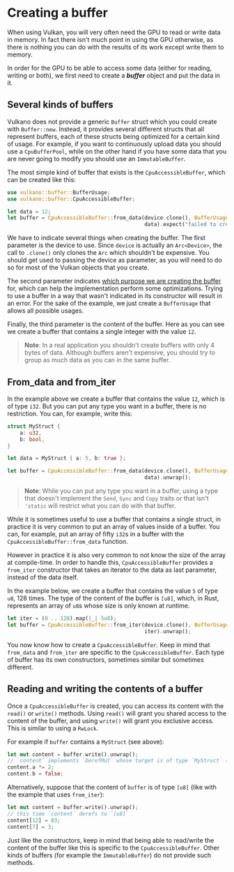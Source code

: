 # Creating a buffer

When using Vulkan, you will very often need the GPU to read or write data in memory. In fact
there isn't much point in using the GPU otherwise, as there is nothing you can do with the results
of its work except write them to memory.

In order for the GPU to be able to access some data (either for reading, writing or both), we
first need to create a ***buffer*** object and put the data in it.

## Several kinds of buffers

Vulkano does not provide a generic `Buffer` struct which you could create with `Buffer::new`.
Instead, it provides several different structs that all represent buffers, each of these structs
being optimized for a certain kind of usage. For example, if you want to continuously upload data
you should use a `CpuBufferPool`, while on the other hand if you have some data that you are never
going to modify you should use an `ImmutableBuffer`.

The most simple kind of buffer that exists is the `CpuAccessibleBuffer`, which can be created
like this:

```rust
use vulkano::buffer::BufferUsage;
use vulkano::buffer::CpuAccessibleBuffer;

let data = 12;
let buffer = CpuAccessibleBuffer::from_data(device.clone(), BufferUsage::all(),
                                            data).expect("failed to create buffer");
```

We have to indicate several things when creating the buffer. The first parameter is the device
to use. Since `device` is actually an `Arc<Device>`, the call to `.clone()` only clones the `Arc`
which shouldn't be expensive. You should get used to passing the device as parameter, as you will
need to do so for most of the Vulkan objects that you create.

The second parameter indicates [which purpose we are creating the
buffer](https://docs.rs/vulkano/0.6/vulkano/buffer/struct.BufferUsage.html) for, which can help the
implementation perform some optimizations. Trying to use a buffer in a way that wasn't indicated in
its constructor will result in an error. For the sake of the example, we just create a
`BufferUsage` that allows all possible usages.

Finally, the third parameter is the content of the buffer. Here as you can see we create a buffer
that contains a single integer with the value `12`.

> **Note**: In a real application you shouldn't create buffers with only 4 bytes of data. Although
> buffers aren't expensive, you should try to group as much data as you can in the same buffer.

## From_data and from_iter

In the example above we create a buffer that contains the value `12`, which is of type `i32`.
But you can put any type you want in a buffer, there is no restriction. You can, for example, write
this:

```rust
struct MyStruct {
    a: u32,
    b: bool,
}

let data = MyStruct { a: 5, b: true };

let buffer = CpuAccessibleBuffer::from_data(device.clone(), BufferUsage::all(),
                                            data).unwrap();
```

> **Note**: While you can put any type you want in a buffer, using a type that doesn't implement
> the `Send`, `Sync` and `Copy` traits or that isn't `'static` will restrict what you can do with
> that buffer.

While it is sometimes useful to use a buffer that contains a single struct, in practice it is very
common to put an array of values inside of a buffer. You can, for example, put an array of fifty
`i32`s in a buffer with the `CpuAccessibleBuffer::from_data` function.

However in practice it is also very common to not know the size of the array at compile-time. In
order to handle this, `CpuAccessibleBuffer` provides a `from_iter` constructor that takes an
iterator to the data as last parameter, instead of the data itself.

In the example below, we create a buffer that contains the value `5` of type `u8`, 128 times. The
type of the content of the buffer is `[u8]`, which, in Rust, represents an array of `u8`s whose size
is only known at runtime.

```rust
let iter = (0 .. 128).map(|_| 5u8);
let buffer = CpuAccessibleBuffer::from_iter(device.clone(), BufferUsage::all(),
                                            iter).unwrap();
```

You now know how to create a `CpuAccessibleBuffer`.
Keep in mind that `from_data` and `from_iter` are specific to the `CpuAccessibleBuffer`. Each type
of buffer has its own constructors, sometimes similar but sometimes different.

## Reading and writing the contents of a buffer

Once a `CpuAccessibleBuffer` is created, you can access its content with the `read()` or `write()`
methods. Using `read()` will grant you shared access to the content of the buffer, and using
`write()` will grant you exclusive access. This is similar to using a `RwLock`.

For example if `buffer` contains a `MyStruct` (see above):

```rust
let mut content = buffer.write().unwrap();
// `content` implements `DerefMut` whose target is of type `MyStruct` (the content of the buffer)
content.a *= 2;
content.b = false;
```

Alternatively, suppose that the content of `buffer` is of type `[u8]` (like with the example that
uses `from_iter`):

```rust
let mut content = buffer.write().unwrap();
// this time `content` derefs to `[u8]`
content[12] = 83;
content[7] = 3;
```

Just like the constructors, keep in mind that being able to read/write the content of the buffer
like this is specific to the `CpuAccessibleBuffer`. Other kinds of buffers (for example the
`ImmutableBuffer`) do not provide such methods.
